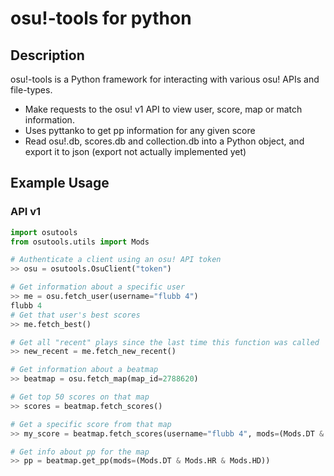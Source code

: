 # osu!-tools for python

## Description
osu!-tools is a Python framework for interacting with various osu! APIs and file-types.
- Make requests to the osu! v1 API to view user, score, map or match information.
- Uses pyttanko to get pp information for any given score
- Read osu!.db, scores.db and collection.db into a Python object, and export it to json (export not actually implemented yet)

## Example Usage
### API v1
```python console
import osutools
from osutools.utils import Mods

# Authenticate a client using an osu! API token
>> osu = osutools.OsuClient("token")

# Get information about a specific user
>> me = osu.fetch_user(username="flubb 4")
flubb 4
# Get that user's best scores
>> me.fetch_best()

# Get all "recent" plays since the last time this function was called
>> new_recent = me.fetch_new_recent()

# Get information about a beatmap
>> beatmap = osu.fetch_map(map_id=2788620)

# Get top 50 scores on that map
>> scores = beatmap.fetch_scores()

# Get a specific score from that map
>> my_score = beatmap.fetch_scores(username="flubb 4", mods=(Mods.DT & Mods.HD))[0]

# Get info about pp for the map
>> pp = beatmap.get_pp(mods=(Mods.DT & Mods.HR & Mods.HD))

```